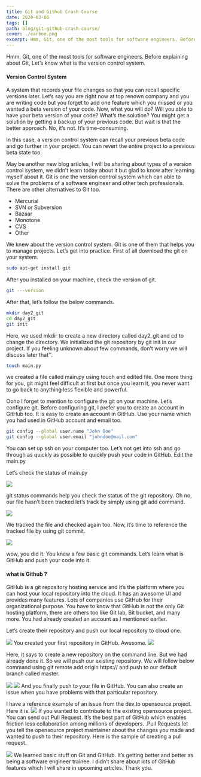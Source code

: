 ```yaml
---
title: Git and Github Crash Course
date: 2020-03-06
tags: []
path: blog/git-github-crash-course/
cover: ./carbon.png
excerpt: Hmm, Git, one of the most tools for software engineers. Before explaining about Git, Let’s know what is the version control system.
---
```


Hmm, Git, one of the most tools for software engineers. Before explaining about Git, Let’s know what is the version control system.

#### Version Control System

A system that records your file changes so that you can recall specific versions later. Let’s say you are right now at top renown company and you are writing code but you forget to add one feature which you missed or you wanted a beta version of your code. Now, what you will do? Will you able to have your beta version of your code? What’s the solution? You might get a solution by getting a backup of your previous code. But wait is that the better approach. No, it’s not. It’s time-consuming.

In this case, a version control system can recall your previous beta code and go further in your project. You can revert the entire project to a previous beta state too.

May be another new blog articles, I will be sharing about types of a version control system, we didn’t learn today about it but glad to know after learning myself about it. Git is one the version control system which can able to solve the problems of a software engineer and other tech professionals. There are other alternatives to Git too.

- Mercurial
- SVN or Subversion
- Bazaar
- Monotone
- CVS
- Other

We knew about the version control system. Git is one of them that helps you to manage projects. Let’s get into practice. First of all download the git on your system.

```bash
sudo apt-get install git
```

After you installed on your machine, check the version of git.

```bash
git ---version
```

After that, let’s follow the below commands.

```bash
mkdir day2_git
cd day2_git
git init
```

Here, we used mkdir to create a new directory called day2_git and cd to change the directory. We initialized the git repository by git init in our project. If you feeling unknown about few commands, don’t worry we will discuss later that''.

```bash
touch main.py
```

we created a file called main.py using touch and edited file. One more thing for you, git might feel difficult at first but once you learn it, you never want to go back to anything less flexible and powerful.

Ooho I forget to mention to configure the git on your machine. Let’s configure git. Before configuring git, I prefer you to create an account in GitHub too. It is easy to create an account in GitHub. Use your name which you had used in GitHub account and email too.

```bash
git config --global user.name "John Doe"
git config --global user.email "johndoe@mail.com"
```

You can set up ssh on your computer too. Let’s not get into ssh and go through as quickly as possible to quickly push your code in GitHub. Edit the main.py

Let’s check the status of main.py

<img src="./git-status.png">

git status commands help you check the status of the git repository. Oh no, our file hasn’t been tracked let’s track by simply using git add command.

<img src="./add-git.png">

We tracked the file and checked again too. Now, it’s time to reference the tracked file by using git commit.

<img src="./commit.png">

wow, you did it. You knew a few basic git commands. Let’s learn what is GitHub and push your code into it.

#### what is Github ?

GitHub is a git repository hosting service and it’s the platform where you can host your local repository into the cloud. It has an awesome UI and provides many features. Lots of companies use GitHub for their organizational purpose. You have to know that GitHub is not the only Git hosting platform, there are others too like Git lab, Bit bucket, and many more. You had already created an account as I mentioned earlier.

Let’s create their repository and push our local repository to cloud one.

<img src="./git-repo.png">
You created your first repository in GitHub. Awesome.

<img src="./created.png">

Here, it says to create a new repository on the command line. But we had already done it. So we will push our existing repository. We will follow below command using git remote add origin https:// and push to our default branch called master.

<img src="./auvhae.png">

<img src="./compl.png">
And you finally push to your file in GitHub. You can also create an issue when you have problems with that particular repository.

I have a reference example of an issue from the dev.to opensource project. Here it is.
<img src="./sample.png">
If you wanted to contribute to the existing opensource project. You can send out Pull Request. It’s the best part of GitHub which enables friction less collaboration among millions of developers. .Pull Requests let you tell the opensource project maintainer about the changes you made and wanted to push to their repository. Here is the sample of creating a pull request.

<img src="./pr.png">
We learned basic stuff on Git and GitHub. It’s getting better and better as being a software engineer trainee. I didn’t share about lots of GitHub features which I will share in upcoming articles. Thank you.
